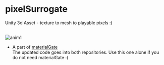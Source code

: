 # pixelSurrogate
Unity 3d Asset - texture to mesh to playable pixels :)
<br><br>

![anim1](https://github.com/eagleEggs/pixelSurrogate/blob/master/screenShots/pixelSurrogate_gif2.gif?raw=true)<br>

- A part of [materialGate](https://www.github.com/eagleEggs/materialGate)<br>
The updated code goes into both repositories. Use this one alone if you do not need materialGate :)
